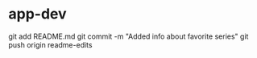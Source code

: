 # app-dev
git add README.md
git commit -m "Added info about favorite series"
git push origin readme-edits
